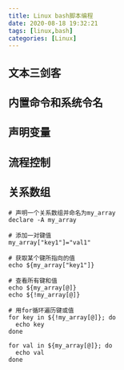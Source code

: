 ```yaml
---
title: Linux bash脚本编程
date: 2020-08-18 19:32:21
tags: [linux,bash]
categories: [Linux]
---
```


## 文本三剑客

## 内置命令和系统令名

## 声明变量

## 流程控制

## 关系数组

```
# 声明一个关系数组并命名为my_array
declare -A my_array

# 添加一对键值
my_array["key1"]="val1"

# 获取某个键所指向的值
echo ${my_array["key1"]}

# 查看所有键和值
echo ${my_array[@]}
echo ${!my_array[@]}

# 用for循环遍历键或值
for key in ${!my_array[@]}; do
  echo key
done

for val in ${my_array[@]}; do
  echo val
done
```
